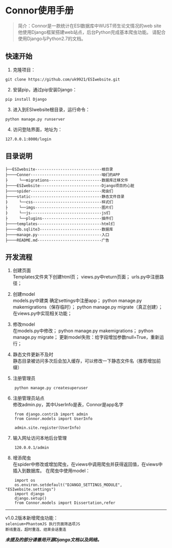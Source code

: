 # Connor使用手册
> 简介：Connor是一款统计在ESI数据库中WUST师生论文情况的web site
他使用Django框架搭建web站点，后台Python完成基本爬虫功能。
请配合使用Django与Python2.7的文档。

## 快速开始
1. 克隆项目：
```
git clone https://github.com/uk9921/ESIwebsite.git
```
2. 安装pip，通过pip安装Django：

```
pip install Django
```
3. 进入到ESIwebsite根目录，运行命令：

```
python manage.py runserver
```
4. 访问登陆界面，地址为：

```
127.0.0.1:8000/login
```
## 目录说明

```
├──ESIwebsite-----------------------------根目录
├────Conner-------------------------------咱们的APP
├     └──migrations-----------------------数据库迁移文件
├────ESIwebsite---------------------------Django项目的心脏
├────spider-------------------------------爬虫们
├────static-------------------------------静态文件目录
├     └──css------------------------------样式们
├     └──imgs-----------------------------图片们
├     └──js-------------------------------js们
├     └──plugins--------------------------插件们
├────templates----------------------------html们
├────db.sqlite3---------------------------数据库
├────manage.py----------------------------入口
├────README.md----------------------------广告

```
## 开发流程
1. 创建页面  
Templates文件夹下创建html页；
views.py中return页面；
urls.py中注册路径；

2. 创建model  
models.py中建类
确定settings中注册app；
python manage.py makemigrations（保存临时）；
python manage.py migrate（真正创建）；
在views.py中实现相关功能；

3. 修改model  
在models.py中修改；
python manage.py makemigrations；
python manage.py migrate；
更新model失败：给字段增加参数null=True，重新运行；

4. 静态文件更新不及时  
静态目录被访问多次后会加入缓存，可以修改一下静态文件名（推荐增加前缀）

5. 注册管理员  

```
    python manage.py createsuperuser
```
6. 注册管理员站点  
修改admin.py，其中UserInfo是表，Connor是app名字

```
    from django.contrib import admin
    from Connor.models import UserInfo
    
    admin.site.register(UserInfo)
```
7. 输入网址访问本地后台管理

```
    120.0.0.1/admin
```
8. 增添爬虫  
在spider中修改或增加爬虫，在views中调用爬虫并获得返回值，在views中插入到数据库。
在爬虫中使用model：
```
    import os
    os.environ.setdefault("DJANGO_SETTINGS_MODULE", "ESIwebsite.settings")
    import django
    django.setup()
    from Connor.models import Dissertation,refer

```
------------
v1.0.2版本新增爬虫功能：  
`selenium+PhantomJS 执行页面筛选项JS`  
`断线重连，超时重连、结束会话重连` 
 
***未提及的部分请善用开源Django文档以及网络。***
